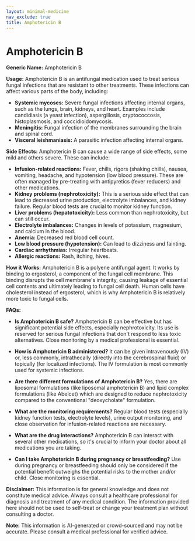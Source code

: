 ```yaml
---
layout: minimal-medicine
nav_exclude: true
title: Amphotericin B
---
```


# Amphotericin B

**Generic Name:** Amphotericin B

**Usage:** Amphotericin B is an antifungal medication used to treat serious fungal infections that are resistant to other treatments.  These infections can affect various parts of the body, including:

* **Systemic mycoses:**  Severe fungal infections affecting internal organs, such as the lungs, brain, kidneys, and heart.  Examples include candidiasis (a yeast infection), aspergillosis, cryptococcosis, histoplasmosis, and coccidioidomycosis.
* **Meningitis:** Fungal infection of the membranes surrounding the brain and spinal cord.
* **Visceral leishmaniasis:** A parasitic infection affecting internal organs.


**Side Effects:** Amphotericin B can cause a wide range of side effects, some mild and others severe.  These can include:

* **Infusion-related reactions:** Fever, chills, rigors (shaking chills), nausea, vomiting, headache, and hypotension (low blood pressure).  These are often managed by pre-treating with antipyretics (fever reducers) and other medications.
* **Kidney problems (nephrotoxicity):** This is a serious side effect that can lead to decreased urine production, electrolyte imbalances, and kidney failure.  Regular blood tests are crucial to monitor kidney function.
* **Liver problems (hepatotoxicity):** Less common than nephrotoxicity, but can still occur.
* **Electrolyte imbalances:**  Changes in levels of potassium, magnesium, and calcium in the blood.
* **Anemia:** Decreased red blood cell count.
* **Low blood pressure (hypotension):** Can lead to dizziness and fainting.
* **Cardiac arrhythmias:** Irregular heartbeats.
* **Allergic reactions:** Rash, itching, hives.


**How it Works:** Amphotericin B is a polyene antifungal agent.  It works by binding to ergosterol, a component of the fungal cell membrane. This binding disrupts the cell membrane's integrity, causing leakage of essential cell contents and ultimately leading to fungal cell death.  Human cells have cholesterol instead of ergosterol, which is why Amphotericin B is relatively more toxic to fungal cells.


**FAQs:**

* **Is Amphotericin B safe?** Amphotericin B can be effective but has significant potential side effects, especially nephrotoxicity.  Its use is reserved for serious fungal infections that don't respond to less toxic alternatives.  Close monitoring by a medical professional is essential.

* **How is Amphotericin B administered?** It can be given intravenously (IV) or, less commonly, intrathecally (directly into the cerebrospinal fluid) or topically (for localized infections).  The IV formulation is most commonly used for systemic infections.

* **Are there different formulations of Amphotericin B?** Yes, there are liposomal formulations (like liposomal amphotericin B) and lipid complex formulations (like Abelcet) which are designed to reduce nephrotoxicity compared to the conventional "deoxycholate" formulation.

* **What are the monitoring requirements?**  Regular blood tests (especially kidney function tests, electrolyte levels), urine output monitoring, and close observation for infusion-related reactions are necessary.

* **What are the drug interactions?** Amphotericin B can interact with several other medications, so it's crucial to inform your doctor about all medications you are taking.

* **Can I take Amphotericin B during pregnancy or breastfeeding?**  Use during pregnancy or breastfeeding should only be considered if the potential benefit outweighs the potential risks to the mother and/or child.  Close monitoring is essential.


**Disclaimer:** This information is for general knowledge and does not constitute medical advice. Always consult a healthcare professional for diagnosis and treatment of any medical condition.  The information provided here should not be used to self-treat or change your treatment plan without consulting a doctor.


**Note:** This information is AI-generated or crowd-sourced and may not be accurate. Please consult a medical professional for verified advice.